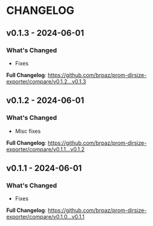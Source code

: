 # CHANGELOG

## v0.1.3 - 2024-06-01

### What's Changed

* Fixes

**Full Changelog**: https://github.com/brpaz/prom-dirsize-exporter/compare/v0.1.2...v0.1.3

## v0.1.2 - 2024-06-01

### What's Changed

* Misc fixes

**Full Changelog**: https://github.com/brpaz/prom-dirsize-exporter/compare/v0.1.1...v0.1.2

## v0.1.1 - 2024-06-01

### What's Changed

* Fixes

**Full Changelog**: https://github.com/brpaz/prom-dirsize-exporter/compare/v0.1.0...v0.1.1
